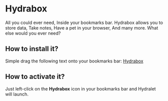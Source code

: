 # Hydrabox
All you could ever need, Inside your bookmarks bar. Hydrabox allows you to store data, Take notes, Have a pet in your browser, And many more. What else would you ever need?

## How to install it?
Simple drag the following text onto your bookmarks bar: [Hydrabox](javascript:const%20elem%20%3D%20document.createElement%28%22script%22%29%3B%20elem.setAttribute%28%22src%22%2C%20%22https%3A%2F%2Fraw.githubusercontent.com%2FMinecraftPublisher%2FHydrabox%2Fmain%2Fhydrabox.js%22%29%3B%20document.body.appendChild%28elem%29%3Bvoid%280%29%3B)

## How to activate it?
Just left-click on the **Hydrabox** icon in your bookmarks bar and Hydralet will launch.
